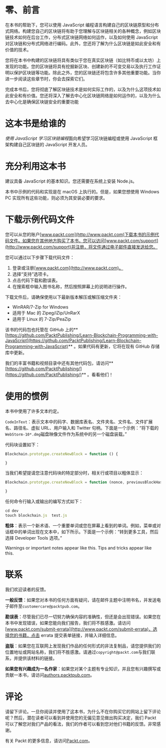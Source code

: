 # 零、前言

在本书的帮助下，您可以使用 JavaScript 编程语言构建自己的区块链原型和分布式网络。构建您自己的区块链将有助于您理解与区块链相关的各种概念，例如区块链技术如何在后台工作，分布式区块链网络如何运作，以及如何使用 JavaScript 对区块链和分布式网络进行编码。此外，您还将了解为什么区块链是如此安全和有价值的技术。

您将在本书中构建的区块链将具有类似于您在真实区块链（如比特币或以太坊）上发现的功能。您的区块链将具有挖掘新区块、创建新的不可变交易以及执行工作证明以保护区块链等功能。除此之外，您的区块链还将包含许多其他重要功能。当你进一步阅读这些章节时，你会去探索它们。

完成本书后，您将彻底了解区块链技术是如何实际工作的，以及为什么这项技术如此安全和有价值。您还将深入了解去中心化区块链网络是如何运作的，以及为什么去中心化是确保区块链安全的重要功能

# 这本书是给谁的

*使用 JavaScript 学习区块链编程*面向希望学习区块链编程或使用 JavaScript 框架构建自己区块链的 JavaScript 开发人员。

# 充分利用这本书

建议具备 JavaScript 的基本知识。您还需要在系统上安装 Node.js。

本书中示例的代码和实现是在 macOS 上执行的。但是，如果您想使用 Windows PC 实现所有这些功能，则必须为其安装必要的要求。

# 下载示例代码文件

您可以从您的账户[www.packt.com](http://www.packt.com)下载本书的示例代码文件。如果您在其他地方购买了本书，您可以访问[www.packt.com/support](http://www.packt.com/support)并注册，将文件通过电子邮件直接发送给您。

您可以通过以下步骤下载代码文件：

1.  登录或注册[www.packt.com](http://www.packt.com)。
2.  选择“支持”选项卡。
3.  点击代码下载和勘误表。
4.  在搜索框中输入图书名称，然后按照屏幕上的说明进行操作。

下载文件后，请确保使用以下最新版本解压或解压缩文件夹：

*   WinRAR/7-Zip for Windows
*   适用于 Mac 的 Zipeg/iZip/UnRarX
*   适用于 Linux 的 7-Zip/PeaZip

该书的代码包也托管在 GitHub 上的**[https://github.com/PacktPublishing/Learn-Blockchain-Programming-with-JavaScript](https://github.com/PacktPublishing/Learn-Blockchain-Programming-with-JavaScript)** 。如果代码有更新，它将在现有 GitHub 存储库中更新。

我们的丰富书籍和视频目录中还有其他代码包，请访问**[https://github.com/PacktPublishing/](https://github.com/PacktPublishing/)** 。看看他们！

# 使用的惯例

本书中使用了许多文本约定。

`CodeInText`：表示文本中的码字、数据库表名、文件夹名、文件名、文件扩展名、路径名、虚拟 URL、用户输入和 Twitter 句柄。下面是一个示例：“将下载的`WebStorm-10*.dmg`磁盘映像文件作为系统中的另一个磁盘装载。”

代码块设置如下：

```js
Blockchain.prototype.createNewBlock = function () { 

}
```

当我们希望提请您注意代码块的特定部分时，相关行或项目以粗体显示：

```js
Blockchain.prototype.createNewBlock = function (nonce, previousBlockHash, hash) { 

}
```

任何命令行输入或输出的编写方式如下：

```js
cd dev
touch blockchain.js  test.js
```

**粗体**：表示一个新术语、一个重要单词或您在屏幕上看到的单词。例如，菜单或对话框中的单词出现在文本中，如下所示。下面是一个示例：“转到更多工具，然后选择 Developer Tools 选项。”

Warnings or important notes appear like this. Tips and tricks appear like this.

# 联系

我们欢迎读者的反馈。

**一般反馈**：如果您对本书的任何方面有疑问，请在邮件主题中注明书名，并发送电子邮件至`customercare@packtpub.com`。

**勘误表**：尽管我们已尽一切努力确保内容的准确性，但还是会出现错误。如果您在本书中发现错误，如果您能向我们报告，我们将不胜感激。请访问[www.packt.com/submit-errata](http://www.packt.com/submit-errata)，选择您的书籍，点击 errata 提交表单链接，并输入详细信息。

**盗版**：如果您在互联网上发现我们作品的任何形式的非法复制品，请您提供我们的位置地址或网站名称，我们将不胜感激。请通过`copyright@packt.com`与我们联系，并提供该材料的链接。

**如果您有兴趣成为一名作家**：如果您对某个主题有专业知识，并且您有兴趣撰写或贡献一本书，请访问[authors.packtpub.com](http://authors.packtpub.com/)。

# 评论

请留下评论。一旦你阅读并使用了这本书，为什么不在你购买它的网站上留下评论呢？然后，潜在读者可以看到并使用您的无偏见意见做出购买决定，我们 Packt 可以了解您对我们产品的看法，我们的作者可以看到您对他们书籍的反馈。非常感谢。

有关 Packt 的更多信息，请访问[Packt.com](http://www.packt.com/)。